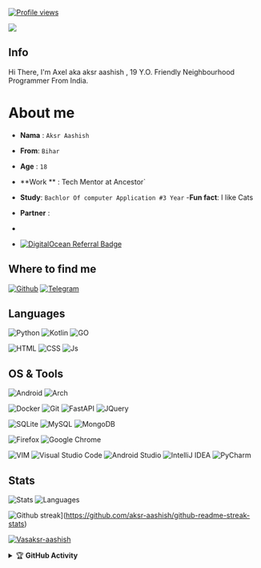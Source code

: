 [![Profile views](https://gpvc.arturio.dev/aksr-aashish)](https://github.com/aksr-aashish)

<img src="https://telegra.ph/file/6f852c1f9d74abde013cb.jpg">

## Info

Hi There, I'm Axel aka aksr aashish , 19 Y.O. Friendly Neighbourhood Programmer From India.

# About me
- **Nama**  : `Aksr Aashish`
- **From**: `Bihar`
- **Age**  : `18`
- **Work **  : Tech Mentor at Ancestor`
- **Study**: `Bachlor Of computer Application #3 Year`
-**Fun fact**: I like Cats

- **Partner**   : 
- 
- <a href="https://www.digitalocean.com/?refcode=ca821556e751&utm_campaign=Referral_Invite&utm_medium=Referral_Program&utm_source=badge"><img src="https://web-platforms.sfo2.cdn.digitaloceanspaces.com/WWW/Badge%201.svg" alt="DigitalOcean Referral Badge" /></a>

## Where to find me

[![Github](https://img.shields.io/badge/-Github-181717?style=for-the-badge&logo=Github&logoColor=white)](https://github.com/aksr-aashish)
[![Telegram](https://img.shields.io/badge/Telegram-2CA5E0?style=for-the-badge&logo=telegram&logoColor=white)](https://t.me/itzzz_axel)


## Languages

![Python](https://img.shields.io/badge/Python-3776AB?style=for-the-badge&logo=python&logoColor=red)
![Kotlin](https://img.shields.io/badge/kotlin-%230095D5.svg?style=for-the-badge&logo=kotlin&logoColor=yellow)
![GO](https://img.shields.io/badge/go-%2300ADD8.svg?style=for-the-badge&logo=go&logoColor=white)

![HTML](https://img.shields.io/badge/HTML5-E34F26?style=for-the-badge&logo=html5&logoColor=white)
![CSS](https://img.shields.io/badge/CSS3-1572B6?style=for-the-badge&logo=css3&logoColor=white)
![Js](https://img.shields.io/badge/JavaScript-323330?style=for-the-badge&logo=javascript&logoColor=F7DF1E)



## OS & Tools

![Android](https://img.shields.io/badge/Android-3DDC84?style=for-the-badge&logo=android&logoColor=white)
![Arch](https://img.shields.io/badge/Arch_Linux-1793D1?style=for-the-badge&logo=arch-linux&logoColor=white)

![Docker](https://img.shields.io/badge/Docker-2CA5E0?style=for-the-badge&logo=docker&logoColor=white)
![Git](https://img.shields.io/badge/Git-F05032?style=for-the-badge&logo=git&logoColor=white)
![FastAPI](https://img.shields.io/badge/fastapi-109989?style=for-the-badge&logo=FASTAPI&logoColor=white)
![JQuery](https://img.shields.io/badge/jQuery-0769AD?style=for-the-badge&logo=jquery&logoColor=white)

![SQLite](https://img.shields.io/badge/SQLite-07405E?style=for-the-badge&logo=sqlite&logoColor=white)
![MySQL](https://img.shields.io/badge/MySQL-00000F?style=for-the-badge&logo=mysql&logoColor=white)
![MongoDB](https://img.shields.io/badge/MongoDB-4EA94B?style=for-the-badge&logo=mongodb&logoColor=white)


![Firefox](https://img.shields.io/badge/Firefox_Browser-FF7139?style=for-the-badge&logo=Firefox-Browser&logoColor=white)
![Google Chrome](https://img.shields.io/badge/Google%20Chrome-4285F4?style=for-the-badge&logo=GoogleChrome&logoColor=white)

![VIM](https://img.shields.io/badge/VIM-%2311AB00.svg?&style=for-the-badge&logo=vim&logoColor=white)
![Visual Studio Code](https://img.shields.io/badge/Visual%20Studio%20Code-0078d7.svg?style=for-the-badge&logo=visual-studio-code&logoColor=white)
![Android Studio](https://img.shields.io/badge/Android%20Studio-3DDC84.svg?style=for-the-badge&logo=android-studio&logoColor=white)
![IntelliJ IDEA](https://img.shields.io/badge/IntelliJIDEA-000000.svg?style=for-the-badge&logo=intellij-idea&logoColor=white)
![PyCharm](https://img.shields.io/badge/pycharm-143?style=for-the-badge&logo=pycharm&logoColor=black&color=black&labelColor=green)

## Stats

![Stats](https://github-readme-stats.vercel.app/api?username=aksr-aashish&show_icons=true&count_private=true&hide_border=True&include_all_commits=true&theme=github_dark)  ![Languages](https://github-readme-stats.vercel.app/api/top-langs/?username=aksr-aashish&layout=compact&theme=github_dark)

![Github streak](https://github-readme-streak-stats.herokuapp.com/?user=aksr-aashish&theme=cobalt)](https://github.com/aksr-aashish/github-readme-streak-stats)
<p align="left"> <a href="https://github.com/aksr-aashish"><img src="https://github-profile-trophy.vercel.app/?username=aksr-aashish&theme=juicyfresh&no-bg=true&no-frame=true&column=4&" alt="Vasaksr-aashish" /></a> </p>

</details>

<details>
    <summary>&#127942 <b>GitHub Activity</b></summary><br/>

![Metrics](https://metrics.lecoq.io/aksr-aashish?template=classic&repositories.forks=true&languages=1&languages.colors=github&languages.threshold=0%25&config.timezone=Asia%2FJakarta)


</details>
</details>
